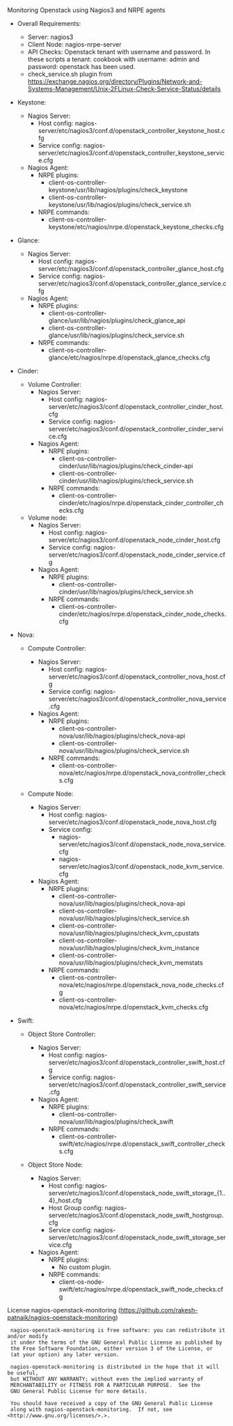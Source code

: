 Monitoring Openstack using Nagios3 and NRPE agents

- Overall Requirements:
	- Server: nagios3
	- Client Node: nagios-nrpe-server
	- API Checks: Openstack tenant with username and password. In these scripts a tenant: cookbook with username: admin and password: openstack has been used.
	- check_service.sh plugin from https://exchange.nagios.org/directory/Plugins/Network-and-Systems-Management/Unix-2FLinux-Check-Service-Status/details

- Keystone:
	- Nagios Server:
		- Host config: nagios-server/etc/nagios3/conf.d/openstack_controller_keystone_host.cfg
		- Service config: nagios-server/etc/nagios3/conf.d/openstack_controller_keystone_service.cfg
	- Nagios Agent:
		- NRPE plugins: 
			- client-os-controller-keystone/usr/lib/nagios/plugins/check_keystone
			- client-os-controller-keystone/usr/lib/nagios/plugins/check_service.sh
		- NRPE commands:
			- client-os-controller-keystone/etc/nagios/nrpe.d/openstack_keystone_checks.cfg

- Glance:
	- Nagios Server:
		- Host config: nagios-server/etc/nagios3/conf.d/openstack_controller_glance_host.cfg
		- Service config: nagios-server/etc/nagios3/conf.d/openstack_controller_glance_service.cfg
	- Nagios Agent:
		- NRPE plugins: 
			- client-os-controller-glance/usr/lib/nagios/plugins/check_glance_api
			- client-os-controller-glance/usr/lib/nagios/plugins/check_service.sh
		- NRPE commands:
			- client-os-controller-glance/etc/nagios/nrpe.d/openstack_glance_checks.cfg


- Cinder:
	- Volume Controller:
		- Nagios Server:
			- Host config: nagios-server/etc/nagios3/conf.d/openstack_controller_cinder_host.cfg
			- Service config: nagios-server/etc/nagios3/conf.d/openstack_controller_cinder_service.cfg
		- Nagios Agent:
			- NRPE plugins: 
				- client-os-controller-cinder/usr/lib/nagios/plugins/check_cinder-api
				- client-os-controller-cinder/usr/lib/nagios/plugins/check_service.sh
			- NRPE commands:
				- client-os-controller-cinder/etc/nagios/nrpe.d/openstack_cinder_controller_checks.cfg
	- Volume node:
		- Nagios Server:
			- Host config: nagios-server/etc/nagios3/conf.d/openstack_node_cinder_host.cfg
			- Service config: nagios-server/etc/nagios3/conf.d/openstack_node_cinder_service.cfg
		- Nagios Agent:
			- NRPE plugins: 
				- client-os-controller-cinder/usr/lib/nagios/plugins/check_service.sh
			- NRPE commands:
				- client-os-controller-cinder/etc/nagios/nrpe.d/openstack_cinder_node_checks.cfg
	
- Nova:
	- Compute Controller:
		- Nagios Server:
			- Host config: nagios-server/etc/nagios3/conf.d/openstack_controller_nova_host.cfg
			- Service config: nagios-server/etc/nagios3/conf.d/openstack_controller_nova_service.cfg
		- Nagios Agent:
			- NRPE plugins: 
				- client-os-controller-nova/usr/lib/nagios/plugins/check_nova-api
				- client-os-controller-nova/usr/lib/nagios/plugins/check_service.sh
			- NRPE commands:
				- client-os-controller-nova/etc/nagios/nrpe.d/openstack_nova_controller_checks.cfg

	- Compute Node:
		- Nagios Server:
			- Host config: nagios-server/etc/nagios3/conf.d/openstack_node_nova_host.cfg
			- Service config: 
				- nagios-server/etc/nagios3/conf.d/openstack_node_nova_service.cfg
				- nagios-server/etc/nagios3/conf.d/openstack_node_kvm_service.cfg
		- Nagios Agent:
			- NRPE plugins: 
				- client-os-controller-nova/usr/lib/nagios/plugins/check_nova-api
				- client-os-controller-nova/usr/lib/nagios/plugins/check_service.sh
				- client-os-controller-nova/usr/lib/nagios/plugins/check_kvm_cpustats
				- client-os-controller-nova/usr/lib/nagios/plugins/check_kvm_instance
				- client-os-controller-nova/usr/lib/nagios/plugins/check_kvm_memstats
			- NRPE commands:
				- client-os-controller-nova/etc/nagios/nrpe.d/openstack_nova_node_checks.cfg
				- client-os-controller-nova/etc/nagios/nrpe.d/openstack_kvm_checks.cfg
	
- Swift:
	- Object Store Controller:
		- Nagios Server:
			- Host config: nagios-server/etc/nagios3/conf.d/openstack_controller_swift_host.cfg
			- Service config: nagios-server/etc/nagios3/conf.d/openstack_controller_swift_service.cfg
		- Nagios Agent:
			- NRPE plugins: 
				- client-os-controller-nova/usr/lib/nagios/plugins/check_swift
			- NRPE commands:
				- client-os-controller-swift/etc/nagios/nrpe.d/openstack_swift_controller_checks.cfg

	- Object Store Node:
		- Nagios Server:
			- Host config: nagios-server/etc/nagios3/conf.d/openstack_node_swift_storage_{1..4}_host.cfg
			- Host Group config: nagios-server/etc/nagios3/conf.d/openstack_node_swift_hostgroup.cfg
			- Service config: nagios-server/etc/nagios3/conf.d/openstack_node_swift_storage_service.cfg
		- Nagios Agent:
			- NRPE plugins: 
				- No custom plugin.
			- NRPE commands:
				- client-os-node-swift/etc/nagios/nrpe.d/openstack_swift_node_checks.cfg

License
	 nagios-openstack-monitoring
	 (https://github.com/rakesh-patnaik/nagios-openstack-monitoring)
	
	 nagios-openstack-monitoring is free software: you can redistribute it and/or modify
	 it under the terms of the GNU General Public License as published by
	 the Free Software Foundation, either version 3 of the License, or
	 (at your option) any later version.
	
	 nagios-openstack-monitoring is distributed in the hope that it will be useful,
	 but WITHOUT ANY WARRANTY; without even the implied warranty of
	 MERCHANTABILITY or FITNESS FOR A PARTICULAR PURPOSE.  See the
	 GNU General Public License for more details.
	
	 You should have received a copy of the GNU General Public License
	 along with nagios-openstack-monitoring.  If not, see <http://www.gnu.org/licenses/>.>.
